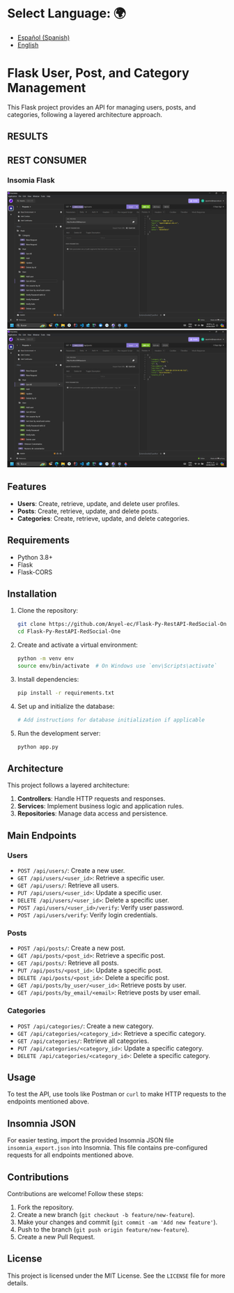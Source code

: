 # **Select Language:** 🌍
- [Español (Spanish)](README-es.md)
- [English](README.md)

# Flask User, Post, and Category Management

This Flask project provides an API for managing users, posts, and categories, following a layered architecture approach.

## RESULTS
## REST CONSUMER
### Insomia Flask
![Alt text](api_docs/docs.PNG)
![Alt text](api_docs/insomia_flask.PNG)

## Features

- **Users**: Create, retrieve, update, and delete user profiles.
- **Posts**: Create, retrieve, update, and delete posts.
- **Categories**: Create, retrieve, update, and delete categories.

## Requirements

- Python 3.8+
- Flask
- Flask-CORS

## Installation

1. Clone the repository:
    ```sh
    git clone https://github.com/Anyel-ec/Flask-Py-RestAPI-RedSocial-One
    cd Flask-Py-RestAPI-RedSocial-One
    ```

2. Create and activate a virtual environment:
    ```sh
    python -m venv env
    source env/bin/activate  # On Windows use `env\Scripts\activate`
    ```

3. Install dependencies:
    ```sh
    pip install -r requirements.txt
    ```

4. Set up and initialize the database:
    ```sh
    # Add instructions for database initialization if applicable
    ```

5. Run the development server:
    ```sh
    python app.py
    ```

## Architecture

This project follows a layered architecture:

1. **Controllers**: Handle HTTP requests and responses.
2. **Services**: Implement business logic and application rules.
3. **Repositories**: Manage data access and persistence.

## Main Endpoints

### Users

- `POST /api/users/`: Create a new user.
- `GET /api/users/<user_id>`: Retrieve a specific user.
- `GET /api/users/`: Retrieve all users.
- `PUT /api/users/<user_id>`: Update a specific user.
- `DELETE /api/users/<user_id>`: Delete a specific user.
- `POST /api/users/<user_id>/verify`: Verify user password.
- `POST /api/users/verify`: Verify login credentials.

### Posts

- `POST /api/posts/`: Create a new post.
- `GET /api/posts/<post_id>`: Retrieve a specific post.
- `GET /api/posts/`: Retrieve all posts.
- `PUT /api/posts/<post_id>`: Update a specific post.
- `DELETE /api/posts/<post_id>`: Delete a specific post.
- `GET /api/posts/by_user/<user_id>`: Retrieve posts by user.
- `GET /api/posts/by_email/<email>`: Retrieve posts by user email.

### Categories

- `POST /api/categories/`: Create a new category.
- `GET /api/categories/<category_id>`: Retrieve a specific category.
- `GET /api/categories/`: Retrieve all categories.
- `PUT /api/categories/<category_id>`: Update a specific category.
- `DELETE /api/categories/<category_id>`: Delete a specific category.

## Usage

To test the API, use tools like Postman or `curl` to make HTTP requests to the endpoints mentioned above.

## Insomnia JSON

For easier testing, import the provided Insomnia JSON file `insomnia_export.json` into Insomnia. This file contains pre-configured requests for all endpoints mentioned above.

## Contributions

Contributions are welcome! Follow these steps:

1. Fork the repository.
2. Create a new branch (`git checkout -b feature/new-feature`).
3. Make your changes and commit (`git commit -am 'Add new feature'`).
4. Push to the branch (`git push origin feature/new-feature`).
5. Create a new Pull Request.

## License

This project is licensed under the MIT License. See the `LICENSE` file for more details.